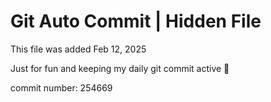 # Git Auto Commit | Hidden File

This file was added Feb 12, 2025

Just for fun and keeping my daily git commit active 🤪

commit number: 254669
